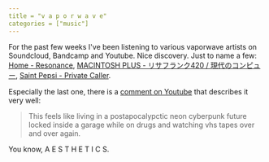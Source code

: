 ```yaml
---
title = "v a p o r w a v e"
categories = ["music"]
---
```


For the past few weeks I've been listening to various vaporwave
artists on Soundcloud, Bandcamp and Youtube. Nice discovery.
Just to name a few: [Home - Resonance],
[MACINTOSH PLUS - リサフランク420 / 現代のコンピュー],
[Saint Pepsi - Private Caller].

Especially the last one, there is a [comment on Youtube] that describes
it very well:

> This feels like living in a postapocalypctic neon cyberpunk future locked inside
a garage while on drugs and watching vhs tapes over and over again.


You know, A E S T H E T I C S.

[Home - Resonance]: https://www.youtube.com/watch?v=8GW6sLrK40k
[Saint Pepsi - Private Caller]: https://www.youtube.com/watch?v=Ki-fATpXa00
[MACINTOSH PLUS - リサフランク420 / 現代のコンピュー]: https://www.youtube.com/watch?v=cU8HrO7XuiE
[comment on Youtube]: https://www.youtube.com/watch?v=Ki-fATpXa00&lc=z12kdfl5vuacxzoyj04cexdgxnmyfnx5wuo0k
